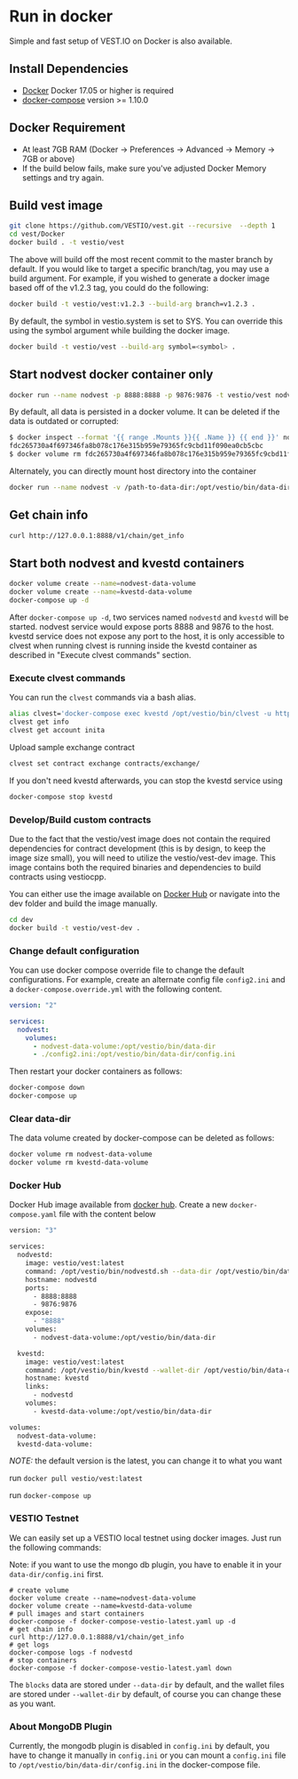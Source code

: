 # Run in docker

Simple and fast setup of VEST.IO on Docker is also available.

## Install Dependencies

- [Docker](https://docs.docker.com) Docker 17.05 or higher is required
- [docker-compose](https://docs.docker.com/compose/) version >= 1.10.0

## Docker Requirement

- At least 7GB RAM (Docker -> Preferences -> Advanced -> Memory -> 7GB or above)
- If the build below fails, make sure you've adjusted Docker Memory settings and try again.

## Build vest image

```bash
git clone https://github.com/VESTIO/vest.git --recursive  --depth 1
cd vest/Docker
docker build . -t vestio/vest
```

The above will build off the most recent commit to the master branch by default. If you would like to target a specific branch/tag, you may use a build argument. For example, if you wished to generate a docker image based off of the v1.2.3 tag, you could do the following:

```bash
docker build -t vestio/vest:v1.2.3 --build-arg branch=v1.2.3 .
```

By default, the symbol in vestio.system is set to SYS. You can override this using the symbol argument while building the docker image.

```bash
docker build -t vestio/vest --build-arg symbol=<symbol> .
```

## Start nodvest docker container only

```bash
docker run --name nodvest -p 8888:8888 -p 9876:9876 -t vestio/vest nodvestd.sh -e --http-alias=nodvest:8888 --http-alias=127.0.0.1:8888 --http-alias=localhost:8888 arg1 arg2
```

By default, all data is persisted in a docker volume. It can be deleted if the data is outdated or corrupted:

```bash
$ docker inspect --format '{{ range .Mounts }}{{ .Name }} {{ end }}' nodvest
fdc265730a4f697346fa8b078c176e315b959e79365fc9cbd11f090ea0cb5cbc
$ docker volume rm fdc265730a4f697346fa8b078c176e315b959e79365fc9cbd11f090ea0cb5cbc
```

Alternately, you can directly mount host directory into the container

```bash
docker run --name nodvest -v /path-to-data-dir:/opt/vestio/bin/data-dir -p 8888:8888 -p 9876:9876 -t vestio/vest nodvestd.sh -e --http-alias=nodvest:8888 --http-alias=127.0.0.1:8888 --http-alias=localhost:8888 arg1 arg2
```

## Get chain info

```bash
curl http://127.0.0.1:8888/v1/chain/get_info
```

## Start both nodvest and kvestd containers

```bash
docker volume create --name=nodvest-data-volume
docker volume create --name=kvestd-data-volume
docker-compose up -d
```

After `docker-compose up -d`, two services named `nodvestd` and `kvestd` will be started. nodvest service would expose ports 8888 and 9876 to the host. kvestd service does not expose any port to the host, it is only accessible to clvest when running clvest is running inside the kvestd container as described in "Execute clvest commands" section.

### Execute clvest commands

You can run the `clvest` commands via a bash alias.

```bash
alias clvest='docker-compose exec kvestd /opt/vestio/bin/clvest -u http://nodvestd:8888 --wallet-url http://localhost:8900'
clvest get info
clvest get account inita
```

Upload sample exchange contract

```bash
clvest set contract exchange contracts/exchange/
```

If you don't need kvestd afterwards, you can stop the kvestd service using

```bash
docker-compose stop kvestd
```

### Develop/Build custom contracts

Due to the fact that the vestio/vest image does not contain the required dependencies for contract development (this is by design, to keep the image size small), you will need to utilize the vestio/vest-dev image. This image contains both the required binaries and dependencies to build contracts using vestiocpp.

You can either use the image available on [Docker Hub](https://hub.docker.com/r/vestio/vest-dev/) or navigate into the dev folder and build the image manually.

```bash
cd dev
docker build -t vestio/vest-dev .
```

### Change default configuration

You can use docker compose override file to change the default configurations. For example, create an alternate config file `config2.ini` and a `docker-compose.override.yml` with the following content.

```yaml
version: "2"

services:
  nodvest:
    volumes:
      - nodvest-data-volume:/opt/vestio/bin/data-dir
      - ./config2.ini:/opt/vestio/bin/data-dir/config.ini
```

Then restart your docker containers as follows:

```bash
docker-compose down
docker-compose up
```

### Clear data-dir

The data volume created by docker-compose can be deleted as follows:

```bash
docker volume rm nodvest-data-volume
docker volume rm kvestd-data-volume
```

### Docker Hub

Docker Hub image available from [docker hub](https://hub.docker.com/r/vestio/vest/).
Create a new `docker-compose.yaml` file with the content below

```bash
version: "3"

services:
  nodvestd:
    image: vestio/vest:latest
    command: /opt/vestio/bin/nodvestd.sh --data-dir /opt/vestio/bin/data-dir -e --http-alias=nodvestd:8888 --http-alias=127.0.0.1:8888 --http-alias=localhost:8888
    hostname: nodvestd
    ports:
      - 8888:8888
      - 9876:9876
    expose:
      - "8888"
    volumes:
      - nodvest-data-volume:/opt/vestio/bin/data-dir

  kvestd:
    image: vestio/vest:latest
    command: /opt/vestio/bin/kvestd --wallet-dir /opt/vestio/bin/data-dir --http-server-address=127.0.0.1:8900 --http-alias=localhost:8900 --http-alias=kvestd:8900
    hostname: kvestd
    links:
      - nodvestd
    volumes:
      - kvestd-data-volume:/opt/vestio/bin/data-dir

volumes:
  nodvest-data-volume:
  kvestd-data-volume:

```

*NOTE:* the default version is the latest, you can change it to what you want

run `docker pull vestio/vest:latest`

run `docker-compose up`

### VESTIO Testnet

We can easily set up a VESTIO local testnet using docker images. Just run the following commands:

Note: if you want to use the mongo db plugin, you have to enable it in your `data-dir/config.ini` first.

```
# create volume
docker volume create --name=nodvest-data-volume
docker volume create --name=kvestd-data-volume
# pull images and start containers
docker-compose -f docker-compose-vestio-latest.yaml up -d
# get chain info
curl http://127.0.0.1:8888/v1/chain/get_info
# get logs
docker-compose logs -f nodvestd
# stop containers
docker-compose -f docker-compose-vestio-latest.yaml down
```

The `blocks` data are stored under `--data-dir` by default, and the wallet files are stored under `--wallet-dir` by default, of course you can change these as you want.

### About MongoDB Plugin

Currently, the mongodb plugin is disabled in `config.ini` by default, you have to change it manually in `config.ini` or you can mount a `config.ini` file to `/opt/vestio/bin/data-dir/config.ini` in the docker-compose file.
